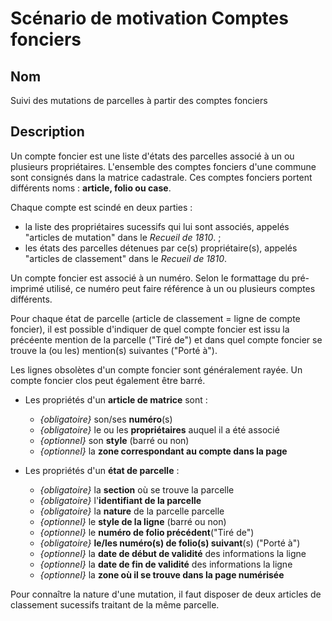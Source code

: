 # Scénario de motivation Comptes fonciers

## Nom

Suivi des mutations de parcelles à partir des comptes fonciers

## Description

Un compte foncier est une liste d'états des parcelles associé à un ou plusieurs propriétaires. L'ensemble des comptes fonciers d'une commune sont consignés dans la matrice cadastrale. Ces comptes fonciers portent différents noms : **article, folio ou case**.

Chaque compte est scindé en deux parties :
- la liste des propriétaires sucessifs qui lui sont associés, appelés "articles de mutation" dans le <i>Recueil de 1810</i>. ;
- les états des parcelles détenues par ce(s) propriétaire(s), appelés "articles de classement" dans le <i>Recueil de 1810</i>.

Un compte foncier est associé à un numéro. Selon le formattage du pré-imprimé utilisé, ce numéro peut faire référence à un ou plusieurs comptes différents. 

Pour chaque état de parcelle (article de classement = ligne de compte foncier), il est possible d'indiquer de quel compte foncier est issu la précéente mention de la parcelle ("Tiré de") et dans quel compte foncier se trouve la (ou les) mention(s) suivantes ("Porté à"). 

Les lignes obsolètes d'un compte foncier sont généralement rayée. Un compte foncier clos peut également être barré. 

- Les propriétés d'un **article de matrice** sont :
    - *{obligatoire}* son/ses **numéro**(s)
    - *{obligatoire}* le ou les **propriétaires** auquel il a été associé
    - *{optionnel}* son **style** (barré ou non)
    - *{optionnel}* la **zone correspondant au compte dans la page**

- Les propriétés d'un **état de parcelle** : 
    - *{obligatoire}* la **section** où se trouve la parcelle
    - *{obligatoire}* l'**identifiant de la parcelle**
    - *{obligatoire}* la **nature** de la parcelle parcelle
    - *{optionnel}* le **style de la ligne** (barré ou non)
    - *{optionnel}* le **numéro de folio précédent**("Tiré de")
    - *{obligatoire}* **le/les numéro(s) de folio(s) suivant**(s) ("Porté à")
    - *{optionnel}* la **date de début de validité** des informations la ligne
    - *{optionnel}* la **date de fin de validité** des informations la ligne
    - *{optionnel}* la **zone où il se trouve dans la page numérisée**

Pour connaître la nature d'une mutation, il faut disposer de deux articles de classement sucessifs traitant de la même parcelle.